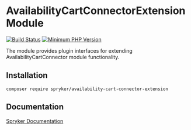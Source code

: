 # AvailabilityCartConnectorExtension Module
[![Build Status](https://travis-ci.org/spryker/availability-cart-connector-extension.svg)](https://travis-ci.org/spryker/availability-cart-connector-extension)
[![Minimum PHP Version](https://img.shields.io/badge/php-%3E%3D%207.2-8892BF.svg)](https://php.net/)

The module provides plugin interfaces for extending AvailabilityCartConnector module functionality.

## Installation

```
composer require spryker/availability-cart-connector-extension
```

## Documentation

[Spryker Documentation](https://academy.spryker.com/developing_with_spryker/module_guide/modules.html)

